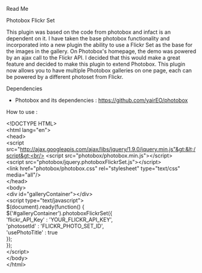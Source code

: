 Read Me

Photobox Flickr Set

This plugin was based on the code from photobox and infact is an dependent on it.
I have taken the base photobox functionality and incorporated into a new plugin the
ability to use a Flickr Set as the base for the images in the gallery. On
Photobox's homepage, the demo was powered by an ajax call to the Flickr API. I decided
that this would make a great feature and decided to make this plugin to extend Photobox.
This plugin now allows you to have multiple Photobox galleries on one page, each can be
powered by a different photoset from Flickr.

Dependencies
 - Photobox and its dependencies : https://github.com/yairEO/photobox

How to use :

&lt;!DOCTYPE HTML&gt;<br/>
&lt;html lang="en"&gt;<br/>
  &lt;head&gt;<br/>
    &lt;script src="http://ajax.googleapis.com/ajax/libs/jquery/1.9.0/jquery.min.js"&gt;&lt;/script&gt;<br/>
    &lt;script src="photobox/photobox.min.js"&gt;&lt;/script&gt;<br/>
    &lt;script src="photobox/jquery.photoboxFlickrSet.js"&gt;&lt;/script&gt;<br/>
    &lt;link href="photobox/photobox.css" rel="stylesheet" type="text/css" media="all"/&gt;<br/>
  &lt;/head&gt;<br/>
  &lt;body&gt;<br/>
    &lt;div id="galleryContainer"&gt;&lt;/div&gt;<br/>
    &lt;script type="text/javascript"&gt;<br/>
      $(document).ready(function() {<br/>
        $('#galleryContainer').photoboxFlickrSet({<br/>
          'flickr_API_Key' : 'YOUR_FLICKR_API_KEY',<br/>
          'photosetId' : 'FLICKR_PHOTO_SET_ID',<br/>
          'usePhotoTitle' : true<br/>
        });<br/>
      });<br/>
    &lt;/script&gt;<br/>
  &lt;/body&gt;<br/>
&lt;/html&gt;<br/>
